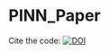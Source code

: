 # PINN_Paper

Cite the code: [![DOI](https://zenodo.org/badge/569050567.svg)](https://zenodo.org/badge/latestdoi/569050567)
